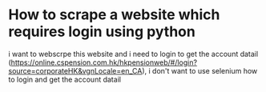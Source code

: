 
# How to scrape a website which requires login using python

i want to webscrpe this website and i need to login to get the account datail (https://online.cspension.com.hk/hkpensionweb/#/login?source=corporateHK&vgnLocale=en_CA), i don't want to use selenium
how to login and get the account datail

        